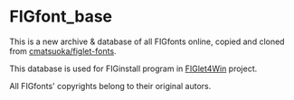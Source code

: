 # FIGfont_base

This is a new archive & database of all FIGfonts online, copied and cloned from [cmatsuoka/figlet-fonts](https://github.com/cmatsuoka/figlet-fonts).

This database is used for FIGinstall program in [FIGlet4Win](https://github.com/Ace-Radom/figlet4win) project.

All FIGfonts' copyrights belong to their original autors.
